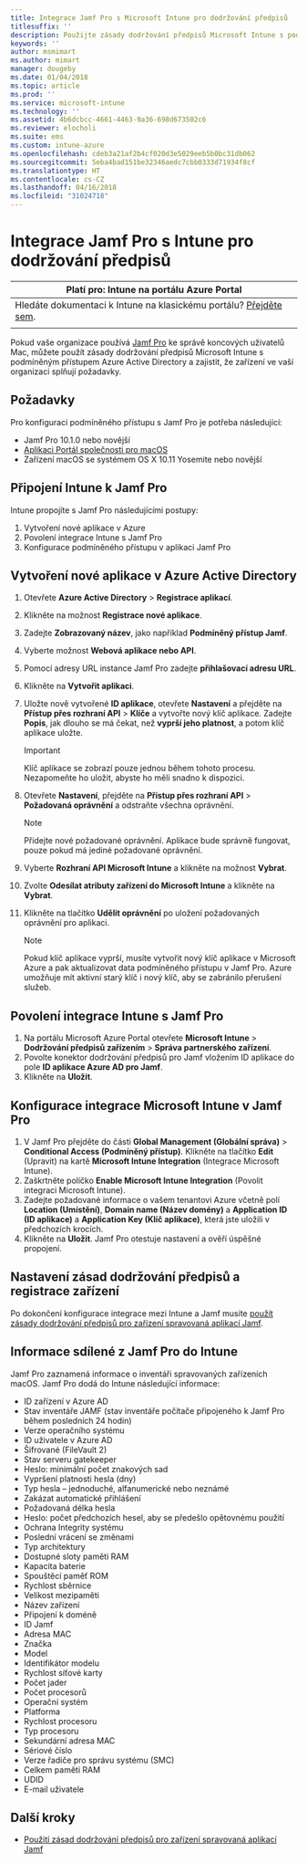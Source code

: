 ```yaml
---
title: Integrace Jamf Pro s Microsoft Intune pro dodržování předpisů
titlesuffix: ''
description: Použijte zásady dodržování předpisů Microsoft Intune s podmíněným přístupem Azure Active Directory k lepšímu zabezpečení zařízení spravovaných pomocí Jamf.
keywords: ''
author: msmimart
ms.author: mimart
manager: dougeby
ms.date: 01/04/2018
ms.topic: article
ms.prod: ''
ms.service: microsoft-intune
ms.technology: ''
ms.assetid: 4b6dcbcc-4661-4463-9a36-698d673502c6
ms.reviewer: elocholi
ms.suite: ems
ms.custom: intune-azure
ms.openlocfilehash: cdeb3a21af2b4cf020d3e5029eeb5b0bc31db062
ms.sourcegitcommit: 5eba4bad151be32346aedc7cbb0333d71934f8cf
ms.translationtype: HT
ms.contentlocale: cs-CZ
ms.lasthandoff: 04/16/2018
ms.locfileid: "31024718"
---
```

# <a name="integrate-jamf-pro-with-intune-for-compliance"></a>Integrace Jamf Pro s Intune pro dodržování předpisů

|Platí pro: Intune na portálu Azure Portal |
|--|
|Hledáte dokumentaci k Intune na klasickému portálu? [Přejděte sem](/intune/introduction-intune?toc=/intune-classic/toc.json).|
| |

Pokud vaše organizace používá [Jamf Pro](https://www.jamf.com) ke správě koncových uživatelů Mac, můžete použít zásady dodržování předpisů Microsoft Intune s podmíněným přístupem Azure Active Directory a zajistit, že zařízení ve vaší organizaci splňují požadavky.

## <a name="prerequisites"></a>Požadavky

Pro konfiguraci podmíněného přístupu s Jamf Pro je potřeba následující:

- Jamf Pro 10.1.0 nebo novější
- [Aplikaci Portál společnosti pro macOS](https://aka.ms/macoscompanyportal)
- Zařízení macOS se systémem OS X 10.11 Yosemite nebo novější

## <a name="connecting-intune-to-jamf-pro"></a>Připojení Intune k Jamf Pro

Intune propojíte s Jamf Pro následujícími postupy:

1. Vytvoření nové aplikace v Azure
2. Povolení integrace Intune s Jamf Pro
3. Konfigurace podmíněného přístupu v aplikaci Jamf Pro

## <a name="create-a-new-application-in-azure-active-directory"></a>Vytvoření nové aplikace v Azure Active Directory

1. Otevřete **Azure Active Directory** > **Registrace aplikací**.
2. Klikněte na možnost **Registrace nové aplikace**.
3. Zadejte **Zobrazovaný název**, jako například **Podmíněný přístup Jamf**.
4. Vyberte možnost **Webová aplikace nebo API**.
5. Pomocí adresy URL instance Jamf Pro zadejte **přihlašovací adresu URL**.
6. Klikněte na **Vytvořit aplikaci**.
7. Uložte nově vytvořené **ID aplikace**, otevřete **Nastavení** a přejděte na **Přístup přes rozhraní API** > **Klíče** a vytvořte nový klíč aplikace. Zadejte **Popis**, jak dlouho se má čekat, než **vyprší jeho platnost**, a potom klíč aplikace uložte.

   > [!IMPORTANT]
   > Klíč aplikace se zobrazí pouze jednou během tohoto procesu. Nezapomeňte ho uložit, abyste ho měli snadno k dispozici.

8. Otevřete **Nastavení**, přejděte na **Přístup přes rozhraní API** > **Požadovaná oprávnění** a odstraňte všechna oprávnění.

   > [!NOTE]
   > Přidejte nové požadované oprávnění. Aplikace bude správně fungovat, pouze pokud má jediné požadované oprávnění.

9. Vyberte **Rozhraní API Microsoft Intune** a klikněte na možnost **Vybrat**.
10. Zvolte **Odesílat atributy zařízení do Microsoft Intune** a klikněte na **Vybrat**.
11. Klikněte na tlačítko **Udělit oprávnění** po uložení požadovaných oprávnění pro aplikaci.

    > [!NOTE]
    > Pokud klíč aplikace vyprší, musíte vytvořit nový klíč aplikace v Microsoft Azure a pak aktualizovat data podmíněného přístupu v Jamf Pro. Azure umožňuje mít aktivní starý klíč i nový klíč, aby se zabránilo přerušení služeb.

## <a name="enable-intune-to-integrate-with-jamf-pro"></a>Povolení integrace Intune s Jamf Pro

1. Na portálu Microsoft Azure Portal otevřete **Microsoft Intune** > **Dodržování předpisů zařízením** > **Správa partnerského zařízení**.
2. Povolte konektor dodržování předpisů pro Jamf vložením ID aplikace do pole **ID aplikace Azure AD pro Jamf**.
3. Klikněte na **Uložit**.

## <a name="configure-microsoft-intune-integration-in-jamf-pro"></a>Konfigurace integrace Microsoft Intune v Jamf Pro

1. V Jamf Pro přejděte do části **Global Management (Globální správa)** > **Conditional Access (Podmíněný přístup)**. Klikněte na tlačítko **Edit** (Upravit) na kartě **Microsoft Intune Integration** (Integrace Microsoft Intune).
2. Zaškrtněte políčko **Enable Microsoft Intune Integration** (Povolit integraci Microsoft Intune).
3. Zadejte požadované informace o vašem tenantovi Azure včetně polí **Location (Umístění)**, **Domain name (Název domény)** a **Application ID (ID aplikace)** a **Application Key (Klíč aplikace)**, která jste uložili v předchozích krocích.
4. Klikněte na **Uložit**. Jamf Pro otestuje nastavení a ověří úspěšné propojení.

## <a name="set-up-compliance-policies-and-register-devices"></a>Nastavení zásad dodržování předpisů a registrace zařízení

Po dokončení konfigurace integrace mezi Intune a Jamf musíte [použít zásady dodržování předpisů pro zařízení spravovaná aplikací Jamf](conditional-access-assign-jamf.md).

## <a name="information-shared-from-jamf-pro-to-intune"></a>Informace sdílené z Jamf Pro do Intune

Jamf Pro zaznamená informace o inventáři spravovaných zařízeních macOS. Jamf Pro dodá do Intune následující informace:

* ID zařízení v Azure AD
* Stav inventáře JAMF (stav inventáře počítače připojeného k Jamf Pro během posledních 24 hodin)
* Verze operačního systému
* ID uživatele v Azure AD
* Šifrované (FileVault 2)
* Stav serveru gatekeeper
* Heslo: minimální počet znakových sad
* Vypršení platnosti hesla (dny)
* Typ hesla – jednoduché, alfanumerické nebo neznámé
* Zakázat automatické přihlášení
* Požadovaná délka hesla
* Heslo: počet předchozích hesel, aby se předešlo opětovnému použití
* Ochrana Integrity systému
* Poslední vrácení se změnami
* Typ architektury
* Dostupné sloty paměti RAM
* Kapacita baterie
* Spouštěcí paměť ROM
* Rychlost sběrnice
* Velikost mezipaměti
* Název zařízení
* Připojení k doméně
* ID Jamf
* Adresa MAC
* Značka
* Model
* Identifikátor modelu
* Rychlost síťové karty
* Počet jader
* Počet procesorů
* Operační systém
* Platforma
* Rychlost procesoru
* Typ procesoru
* Sekundární adresa MAC
* Sériové číslo
* Verze řadiče pro správu systému (SMC)
* Celkem paměti RAM
* UDID
* E-mail uživatele

## <a name="next-steps"></a>Další kroky

- [Použití zásad dodržování předpisů pro zařízení spravovaná aplikací Jamf](conditional-access-assign-jamf.md)
